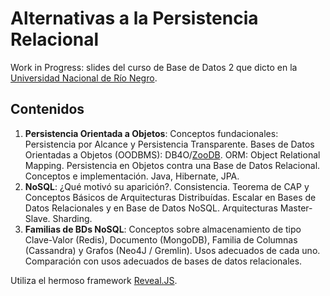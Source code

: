 # Alternativas a la Persistencia Relacional

Work in Progress: slides del curso de Base de Datos 2 que dicto en la [Universidad Nacional de Río Negro](http://sedeatlantica.unrn.edu.ar/).

## Contenidos
1. **Persistencia Orientada a Objetos**: Conceptos fundacionales: Persistencia por Alcance y Persistencia Transparente. Bases de Datos Orientadas a Objetos (OODBMS): DB4O/[ZooDB](https://github.com/tzaeschke/zoodb).
ORM: Object Relational Mapping. Persistencia en Objetos contra una Base de Datos Relacional. Conceptos e implementación. Java, Hibernate, JPA.
2. **NoSQL**: ¿Qué motivó su aparición?. Consistencia. Teorema de CAP y Conceptos Básicos de Arquitecturas Distribuídas. Escalar en Bases de Datos Relacionales y en Base de Datos NoSQL. Arquitecturas Master-Slave. Sharding.
3. **Familias de BDs NoSQL**: Conceptos sobre almacenamiento de tipo Clave-Valor (Redis), Documento (MongoDB), Familia de Columnas (Cassandra) y Grafos (Neo4J / Gremlin). Usos adecuados de cada uno. Comparación con usos adecuados de bases de datos relacionales.

Utiliza el hermoso framework [Reveal.JS](http://revealjs.com).
